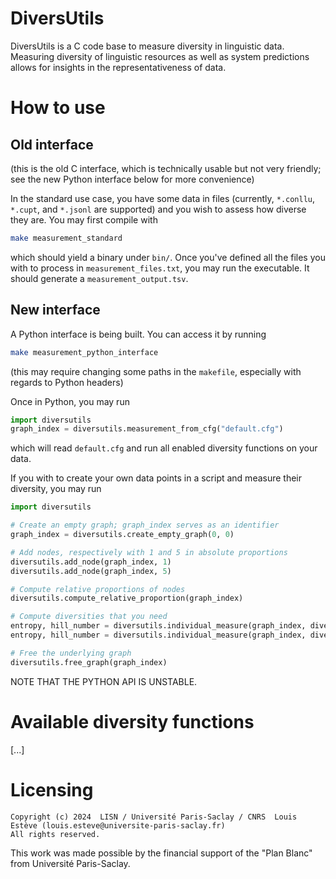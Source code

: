 # DiversUtils

DiversUtils is a C code base to measure diversity in linguistic data.
Measuring diversity of linguistic resources as well as system predictions
allows for insights in the representativeness of data.

# How to use

## Old interface

(this is the old C interface, which is technically usable but not very
friendly; see the new Python interface below for more convenience)

In the standard use case, you have some data in files (currently, `*.conllu`,
`*.cupt`, and `*.jsonl` are supported) and you wish to assess how diverse they
are.
You may first compile with
```bash
make measurement_standard
```
which should yield a binary under `bin/`.
Once you've defined all the files you with to process in
`measurement_files.txt`, you may run the executable.
It should generate a `measurement_output.tsv`.

## New interface

A Python interface is being built.
You can access it by running
```bash
make measurement_python_interface
```
(this may require changing some paths in the `makefile`, especially with
regards to Python headers)

Once in Python, you may run
```python
import diversutils
graph_index = diversutils.measurement_from_cfg("default.cfg")
```
which will read `default.cfg` and run all enabled diversity functions on your
data.

If you with to create your own data points in a script and measure their
diversity, you may run
```python
import diversutils

# Create an empty graph; graph_index serves as an identifier
graph_index = diversutils.create_empty_graph(0, 0)

# Add nodes, respectively with 1 and 5 in absolute proportions
diversutils.add_node(graph_index, 1)
diversutils.add_node(graph_index, 5)

# Compute relative proportions of nodes
diversutils.compute_relative_proportion(graph_index)

# Compute diversities that you need
entropy, hill_number = diversutils.individual_measure(graph_index, diversutils.ENTROPY_SHANNON_WEAVER)
entropy, hill_number = diversutils.individual_measure(graph_index, diversutils.ENTROPY_RENYI, 2.0)

# Free the underlying graph
diversutils.free_graph(graph_index)
```

NOTE THAT THE PYTHON API IS UNSTABLE.

# Available diversity functions

[...]

# Licensing

```
Copyright (c) 2024  LISN / Université Paris-Saclay / CNRS  Louis Estève (louis.esteve@universite-paris-saclay.fr)
All rights reserved.
```

This work was made possible by the financial support of the "Plan Blanc" from
Université Paris-Saclay.
